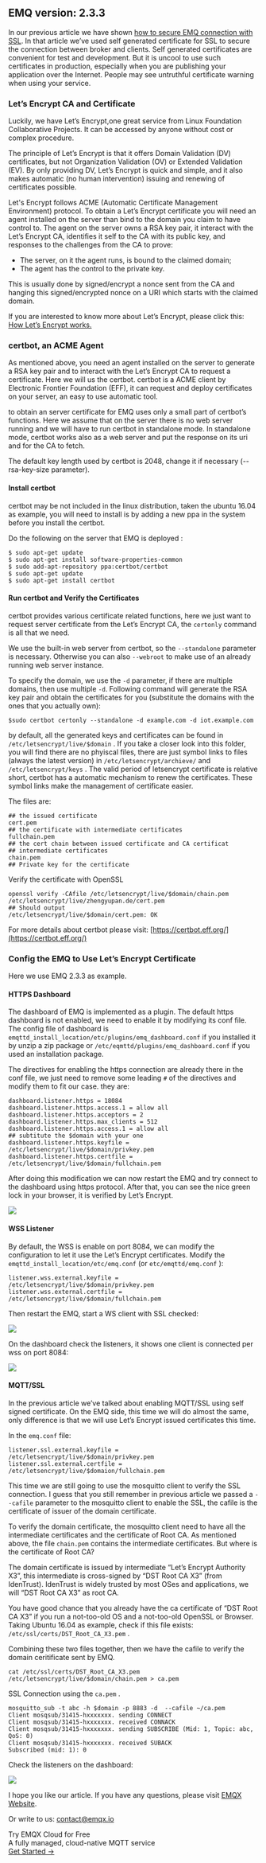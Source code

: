 ## EMQ version: 2.3.3

In our previous article we have shown [how to secure EMQ connection with
SSL](https://medium.com/@emqtt/securing-emq-connections-with-ssl-432672ab9f06).
In that article we’ve used self generated certificate for SSL to secure the
connection between broker and clients. Self generated certificates are
convenient for test and development. But it is uncool to use such certificates
in production, especially when you are publishing your application over the
Internet. People may see untruthful certificate warning when using your service.

### Let’s Encrypt CA and Certificate

Luckily, we have Let’s Encrypt,one great service from Linux Foundation
Collaborative Projects. It can be accessed by anyone without cost or complex
procedure.

The principle of Let’s Encrypt is that it offers Domain Validation (DV)
certificates, but not Organization Validation (OV) or Extended Validation (EV).
By only providing DV, Let’s Encrypt is quick and simple, and it also makes
automatic (no human intervention) issuing and renewing of certificates possible.

Let's Encrypt follows ACME (Automatic Certificate Management Environment)
protocol. To obtain a Let’s Encrypt certificate you will need an agent installed
on the server than bind to the domain you claim to have control to. The agent on
the server owns a RSA key pair, it interact with the Let’s Encrypt CA,
identifies it self to the CA with its public key, and responses to the
challenges from the CA to prove:

* The server, on it the agent runs, is bound to the claimed domain;
* The agent has the control to the private key.

This is usually done by signed/encrypt a nonce sent from the CA and hanging this
signed/encrypted nonce on a URI which starts with the claimed domain.

If you are interested to know more about Let’s Encrypt, please click this: [How
Let’s Encrypt works.](https://letsencrypt.org/how-it-works/)

### certbot, an ACME Agent

As mentioned above, you need an agent installed on the server to generate a RSA
key pair and to interact with the Let’s Encrypt CA to request a certificate.
Here we will us the certbot. certbot is a ACME client by Electronic Frontier
Foundation (EFF), it can request and deploy certificates on your server, an easy
to use automatic tool.

to obtain an server certificate for EMQ uses only a small part of certbot’s
functions. Here we assume that on the server there is no web server running and
we will have to run certbot in standalone mode. In standalone mode, certbot
works also as a web server and put the response on its uri and for the CA to
fetch.

The default key length used by certbot is 2048, change it if necessary
(--rsa-key-size parameter).

#### Install certbot

certbot may be not included in the linux distribution, taken the ubuntu 16.04 as
example, you will need to install is by adding a new ppa in the system before
you install the certbot.

Do the following on the server that EMQ is deployed :

    $ sudo apt-get update
    $ sudo apt-get install software-properties-common
    $ sudo add-apt-repository ppa:certbot/certbot
    $ sudo apt-get update
    $ sudo apt-get install certbot

#### Run certbot and Verify the Certificates

certbot provides various certificate related functions, here we just want to
request server certificate from the Let’s Encrypt CA, the `certonly` command is
all that we need.

We use the built-in web server from certbot, so the `--standalone` parameter is
necessary. Otherwise you can also `--webroot` to make use of an already running
web server instance.

To specify the domain, we use the `-d` parameter, if there are multiple domains,
then use multiple `-d`. Following command will generate the RSA key pair and
obtain the certificates for you (substitute the domains with the ones that you
actually own):

    $sudo certbot certonly --standalone -d example.com -d iot.example.com

by default, all the generated keys and certificates can be found in
`/etc/letsencrypt/live/$domain` . If you take a closer look into this folder,
you will find there are no phyiscal files, there are just symbol links to files
(always the latest version) in `/etc/letsencrypt/archieve/` and
`/etc/letsencrypt/keys` . The valid period of letsencrypt certificate is
relative short, certbot has a automatic mechanism to renew the certificates.
These symbol links make the management of certificate easier.

The files are:

    ## the issued certificate 
    cert.pem
    ## the certificate with intermediate certificates
    fullchain.pem
    ## the cert chain between issued certificate and CA certificat
    ## intermediate certificates
    chain.pem
    ## Private key for the certificate

Verify the certificate with OpenSSL

    openssl verify -CAfile /etc/letsencrypt/live/$domain/chain.pem /etc/letsencrypt/live/zhengyupan.de/cert.pem 
    ## Should output
    /etc/letsencrypt/live/$domain/cert.pem: OK

For more details about certbot please visit:
[https://certbot.eff.org/](https://certbot.eff.org/)

### Config the EMQ to Use Let’s Encrypt Certificate

Here we use EMQ 2.3.3 as example.

#### HTTPS Dashboard

The dashboard of EMQ is implemented as a plugin. The default https dashboard is
not enabled, we need to enable it by modifying its conf file. The config file of
dashboard is `emqttd_install_location/etc/plugins/emq_dashboard.conf` if you
installed it by unzip a zip package or `/etc/eqmttd/plugins/emq_dashboard.conf`
if you used an installation package.

The directives for enabling the https connection are already there in the conf
file, we just need to remove some leading `#` of the directives and modify them
to fit our case. they are:

    dashboard.listener.https = 18084
    dashboard.listener.https.access.1 = allow all
    dashboard.listener.https.acceptors = 2
    dashboard.listener.https.max_clients = 512
    dashboard.listener.https.access.1 = allow all
    ## subtitute the $domain with your one
    dashboard.listener.https.keyfile = /etc/letsencrypt/live/$domain/privkey.pem
    dashboard.listener.https.certfile = /etc/letsencrypt/live/$domain/fullchain.pem

After doing this modification we can now restart the EMQ and try connect to the
dashboard using https protocol. After that, you can see the nice green lock in
your browser, it is verified by Let’s Encrypt.

![](https://cdn-images-1.medium.com/max/2000/1*HAu3PPF1S3l3uJOUDWVp8A.png)

#### WSS Listener

By default, the WSS is enable on port 8084, we can modify the configuration to
let it use the Let’s Encrypt certificates. Modify the
`emqttd_install_location/etc/emq.conf` (or `etc/emqttd/emq.conf` ):

    listener.wss.external.keyfile = /etc/letsencrypt/live/$domain/privkey.pem
    listener.wss.external.certfile = /etc/letsencrypt/live/$domain/fullchain.pem

Then restart the EMQ, start a WS client with SSL checked:

![](https://cdn-images-1.medium.com/max/2000/1*HH1IMZyBQzN6gkC6j4iumg.png)

On the dashboard check the listeners, it shows one client is connected per wss
on port 8084:

![](https://cdn-images-1.medium.com/max/2000/1*Wxw0TrLi-H5Poc93cWEsHg.png)

#### MQTT/SSL

In the previous article we’ve talked about enabling MQTT/SSL using self signed
certificate. On the EMQ side, this time we will do almost the same, only
difference is that we will use Let’s Encrypt issued certificates this time.

In the `emq.conf` file:

    listener.ssl.external.keyfile = /etc/letsencrypt/live/$domain/privkey.pem
    listener.ssl.external.certfile = /etc/letsencrypt/live/$domaion/fullchain.pem

This time we are still going to use the mosquitto client to verify the SSL
connection. I guess that you still remember in previous article we passed a
`--cafile` parameter to the mosquitto client to enable the SSL, the cafile is
the certificate of issuer of the domain certificate.

To verify the domain certificate, the mosquitto client need to have all the
intermediate certificates and the certificate of Root CA. As mentioned above,
the file `chain.pem` contains the intermediate certificates. But where is the
certificate of Root CA?

The domain certificate is issued by intermediate “Let’s Encrypt Authority X3”,
this intermediate is cross-signed by “DST Root CA X3” (from IdenTrust).
IdenTrust is widely trusted by most OSes and applications, we will “DST Root CA
X3” as root CA.

You have good chance that you already have the ca certificate of “DST Root CA
X3” if you run a not-too-old OS and a not-too-old OpenSSL or Browser. Taking
Ubuntu 16.04 as example, check if this file exists:
`/etc/ssl/certs/DST_Root_CA_X3.pem` .

Combining these two files together, then we have the cafile to verify the domain
ceritificate sent by EMQ.

    cat /etc/ssl/certs/DST_Root_CA_X3.pem /etc/letsencrypt/live/$domain/chain.pem > ca.pem

SSL Connection using the `ca.pem` .

    mosquitto_sub -t abc -h $domain -p 8883 -d  --cafile ~/ca.pem
    Client mosqsub/31415-hxxxxxxx. sending CONNECT
    Client mosqsub/31415-hxxxxxxx. received CONNACK
    Client mosqsub/31415-hxxxxxxx. sending SUBSCRIBE (Mid: 1, Topic: abc, QoS: 0)
    Client mosqsub/31415-hxxxxxxx. received SUBACK
    Subscribed (mid: 1): 0

Check the listeners on the dashboard:

![](https://cdn-images-1.medium.com/max/2000/1*Ldz4Jr5TIfCsC9AtTk_5Pg.png)

I hope you like our article. If you have any questions, please visit [EMQX Website](https://www.emqx.com/en).


Or write to us: contact@emqx.io


<section class="promotion">
    <div>
        Try EMQX Cloud for Free
        <div class="is-size-14 is-text-normal has-text-weight-normal">A fully managed, cloud-native MQTT service</div>
    </div>
    <a href="https://accounts.emqx.com/signup?continue=https://cloud-intl.emqx.com/console/deployments/0?oper=new" class="button is-gradient px-5">Get Started →</a>
</section>
